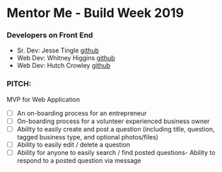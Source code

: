 # Mentor Me - Build Week 2019

### Developers on Front End
- Sr. Dev: Jesse Tingle <a href="https://github.com/jesse-tingle">github</a>
- Web Dev: Whitney Higgins <a href="https://github.com/whitneyxlachelle">github</a>
- Web Dev: Hutch Crowley <a href="https://github.com/hutchcrowley">github</a>

### PITCH:


MVP for Web Application
- [ ] An on-boarding process for an entrepreneur
- [ ] On-boarding process for a volunteer experienced business owner
- [ ] Ability to easily create and post a question (including title, question, tagged business type, and optional photos/files)
- [ ] Ability to easily edit / delete a question
- [ ] Ability for anyone to easily search / find posted questions- Ability to respond to a posted question via message
